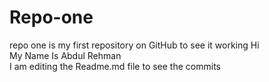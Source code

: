 # Repo-one
repo one is my first repository on GitHub to see it working
Hi
<br>
My Name Is Abdul Rehman
<br>
I am editing the Readme.md file to see the commits 
